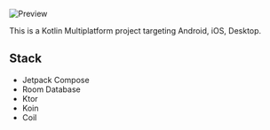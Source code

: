 ![Preview](https://github.com/user-attachments/assets/4021b510-90a5-44bb-950f-845987107fe6)

This is a Kotlin Multiplatform project targeting Android, iOS, Desktop.

## Stack
- Jetpack Compose
- Room Database
- Ktor
- Koin
- Coil
